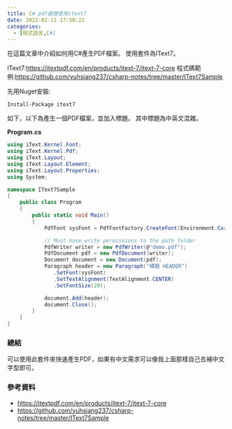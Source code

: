 ```yaml
---
title: C# pdf處理使用itext7
date: 2022-02-11 17:58:22
categories:
  - [程式語言,C#]
---
```

在這篇文章中介紹如何用C#產生PDF檔案。
使用套件為IText7。


IText7:https://itextpdf.com/en/products/itext-7/itext-7-core
程式碼範例:https://github.com/yuhsiang237/csharp-notes/tree/master/IText7Sample


先用Nuget安裝:
```
Install-Package itext7
```

如下，以下為產生一個PDF檔案，並加入標題。
其中標題為中英文混雜。

**Program.cs**
```csharp
using iText.Kernel.Font;
using iText.Kernel.Pdf;
using iText.Layout;
using iText.Layout.Element;
using iText.Layout.Properties;
using System;

namespace IText7Sample
{
    public class Program
    {
        public static void Main()
        {
            PdfFont sysFont = PdfFontFactory.CreateFont(Environment.CurrentDirectory + "/src/fonts/NotoSansCJKtc-Regular.otf", iText.IO.Font.PdfEncodings.IDENTITY_H);

            // Must have write permissions to the path folder
            PdfWriter writer = new PdfWriter(@"demo.pdf");
            PdfDocument pdf = new PdfDocument(writer);
            Document document = new Document(pdf);
            Paragraph header = new Paragraph("標題 HEADER")
               .SetFont(sysFont)
               .SetTextAlignment(TextAlignment.CENTER)
               .SetFontSize(20);

            document.Add(header);
            document.Close();
        }
    }
}
```

### 總結
可以使用此套件來快速產生PDF，如果有中文需求可以像我上面那樣自己去補中文字型即可。

### 參考資料
- https://itextpdf.com/en/products/itext-7/itext-7-core
- https://github.com/yuhsiang237/csharp-notes/tree/master/IText7Sample